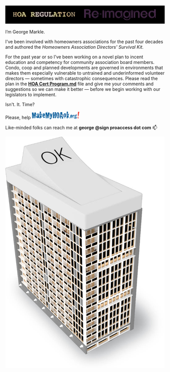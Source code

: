![image](images/website-intro-animation.gif)


I’m George Markle.

I've been involved with homeowners associations for the past four decades and authored the *Homeowners Association Directors' Survival Kit.*

For the past year or so I’ve been working on a novel plan to incent education and competency for community association board members. Condo, coop and planned developments are governed in environments that makes them especially vulnerable to untrained and underinformed volunteer directors — sometimes with catastrophic consequences. Please read the plan in the [**HOA Cert Program.md**](/HOA%20Cert%20Program.md) file and give me your comments and suggestions so we can make it better — before we begin working with our legislators to implement.

Isn't. It. Time?

Please, help 
<img src="./images/makemyhoaok%20logo.png" width="150">

Like-minded folks can reach me at <b>george @sign proaccess dot com</b> 📫

![image](images/Switch%20building.jpg)
